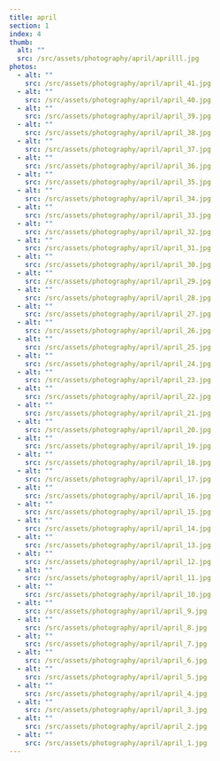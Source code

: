 ```yaml
---
title: april
section: 1
index: 4
thumb:
  alt: ""
  src: /src/assets/photography/april/aprilll.jpg
photos:
  - alt: ""
    src: /src/assets/photography/april/april_41.jpg
  - alt: ""
    src: /src/assets/photography/april/april_40.jpg
  - alt: ""
    src: /src/assets/photography/april/april_39.jpg
  - alt: ""
    src: /src/assets/photography/april/april_38.jpg
  - alt: ""
    src: /src/assets/photography/april/april_37.jpg
  - alt: ""
    src: /src/assets/photography/april/april_36.jpg
  - alt: ""
    src: /src/assets/photography/april/april_35.jpg
  - alt: ""
    src: /src/assets/photography/april/april_34.jpg
  - alt: ""
    src: /src/assets/photography/april/april_33.jpg
  - alt: ""
    src: /src/assets/photography/april/april_32.jpg
  - alt: ""
    src: /src/assets/photography/april/april_31.jpg
  - alt: ""
    src: /src/assets/photography/april/april_30.jpg
  - alt: ""
    src: /src/assets/photography/april/april_29.jpg
  - alt: ""
    src: /src/assets/photography/april/april_28.jpg
  - alt: ""
    src: /src/assets/photography/april/april_27.jpg
  - alt: ""
    src: /src/assets/photography/april/april_26.jpg
  - alt: ""
    src: /src/assets/photography/april/april_25.jpg
  - alt: ""
    src: /src/assets/photography/april/april_24.jpg
  - alt: ""
    src: /src/assets/photography/april/april_23.jpg
  - alt: ""
    src: /src/assets/photography/april/april_22.jpg
  - alt: ""
    src: /src/assets/photography/april/april_21.jpg
  - alt: ""
    src: /src/assets/photography/april/april_20.jpg
  - alt: ""
    src: /src/assets/photography/april/april_19.jpg
  - alt: ""
    src: /src/assets/photography/april/april_18.jpg
  - alt: ""
    src: /src/assets/photography/april/april_17.jpg
  - alt: ""
    src: /src/assets/photography/april/april_16.jpg
  - alt: ""
    src: /src/assets/photography/april/april_15.jpg
  - alt: ""
    src: /src/assets/photography/april/april_14.jpg
  - alt: ""
    src: /src/assets/photography/april/april_13.jpg
  - alt: ""
    src: /src/assets/photography/april/april_12.jpg
  - alt: ""
    src: /src/assets/photography/april/april_11.jpg
  - alt: ""
    src: /src/assets/photography/april/april_10.jpg
  - alt: ""
    src: /src/assets/photography/april/april_9.jpg
  - alt: ""
    src: /src/assets/photography/april/april_8.jpg
  - alt: ""
    src: /src/assets/photography/april/april_7.jpg
  - alt: ""
    src: /src/assets/photography/april/april_6.jpg
  - alt: ""
    src: /src/assets/photography/april/april_5.jpg
  - alt: ""
    src: /src/assets/photography/april/april_4.jpg
  - alt: ""
    src: /src/assets/photography/april/april_3.jpg
  - alt: ""
    src: /src/assets/photography/april/april_2.jpg
  - alt: ""
    src: /src/assets/photography/april/april_1.jpg
---
```

